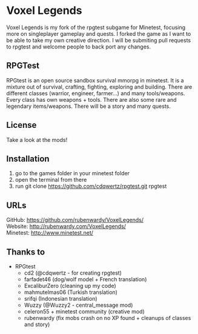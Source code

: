 # Voxel Legends

Voxel Legends is my fork of the rpgtest subgame for Minetest, focusing more on
singleplayer gameplay and quests. I forked the game as I want to be able to
take my own creative direction. I will be submiting pull requests to rpgtest
and welcome people to back port any changes.

## RPGTest

RPGtest is an open source sandbox survival mmorpg in minetest.
It is a mixture out of survival, crafting, fighting, exploring and building.
There are different classes (warrior, engineer, farmer...) and many tools/weapons. Every class has own weapons + tools. There are also some rare and legendary items/weapons.
There will be a story and many quests.

## License

Take a look at the mods!

## Installation

1. go to the games folder in your minetest folder
2. open the terminal from there
3. run git clone https://github.com/cdqwertz/rpgtest.git rpgtest

## URLs

GitHub: https://github.com/rubenwardy/VoxelLegends/  
Website: http://rubenwardy.com/VoxelLegends/  
Minetest: http://www.minetest.net/

## Thanks to

* RPGtest
	* cd2 (@cdqwertz - for creating rpgtest)
	* farfadet46 (dog/wolf model + French translation)
	* ExcaliburZero (cleaning up my code)
	* mahmutelmas06 (Turkish translation)
	* srifqi (Indonesian translation)
	* Wuzzy (@Wuzzy2 - central_message mod)
	* celeron55 + minetest community (creative mod)
	* rubenwardy (fix mobs crash on no XP found + cleanups of classes and story)
